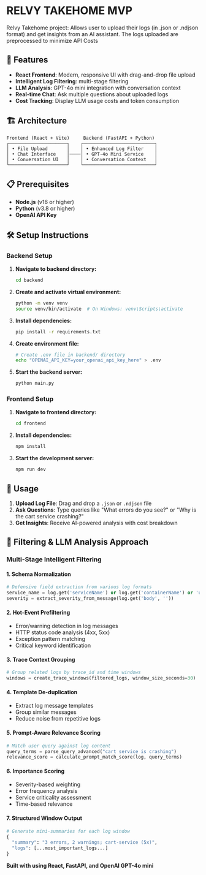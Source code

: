 # RELVY TAKEHOME MVP

Relvy Takehome project: Allows user to upload their logs (in .json or .ndjson format) and get insights from an AI assistant. The logs uploaded are preprocessed to minimize API Costs

## 🚀 Features

- **React Frontend**: Modern, responsive UI with drag-and-drop file upload
- **Intelligent Log Filtering**: multi-stage filtering
- **LLM Analysis**: GPT-4o mini integration with conversation context
- **Real-time Chat**: Ask multiple questions about uploaded logs
- **Cost Tracking**: Display LLM usage costs and token consumption

## 🏗️ Architecture

```
Frontend (React + Vite)     Backend (FastAPI + Python)
┌─────────────────────┐    ┌──────────────────────────┐
│ • File Upload       │    │ • Enhanced Log Filter    │
│ • Chat Interface    │────│ • GPT-4o Mini Service    │
│ • Conversation UI   │    │ • Conversation Context   │
└─────────────────────┘    └──────────────────────────┘
```

## 📋 Prerequisites

- **Node.js** (v16 or higher)
- **Python** (v3.8 or higher)
- **OpenAI API Key**

## 🛠️ Setup Instructions

### Backend Setup

1. **Navigate to backend directory:**
   ```bash
   cd backend
   ```

2. **Create and activate virtual environment:**
   ```bash
   python -m venv venv
   source venv/bin/activate  # On Windows: venv\Scripts\activate
   ```

3. **Install dependencies:**
   ```bash
   pip install -r requirements.txt
   ```

4. **Create environment file:**
   ```bash
   # Create .env file in backend/ directory
   echo "OPENAI_API_KEY=your_openai_api_key_here" > .env
   ```

5. **Start the backend server:**
   ```bash
   python main.py
   ```

### Frontend Setup

1. **Navigate to frontend directory:**
   ```bash
   cd frontend
   ```

2. **Install dependencies:**
   ```bash
   npm install
   ```

3. **Start the development server:**
   ```bash
   npm run dev
   ```

## 🎯 Usage

1. **Upload Log File**: Drag and drop a `.json` or `.ndjson` file
2. **Ask Questions**: Type queries like "What errors do you see?" or "Why is the cart service crashing?"
3. **Get Insights**: Receive AI-powered analysis with cost breakdown

## 🧠 Filtering & LLM Analysis Approach

### Multi-Stage Intelligent Filtering

#### 1. **Schema Normalization**
```python
# Defensive field extraction from various log formats
service_name = log.get('serviceName') or log.get('containerName') or 'unknown'
severity = extract_severity_from_message(log.get('body', ''))
```

#### 2. **Hot-Event Prefiltering**
- Error/warning detection in log messages
- HTTP status code analysis (4xx, 5xx)
- Exception pattern matching
- Critical keyword identification

#### 3. **Trace Context Grouping**
```python
# Group related logs by trace_id and time windows
windows = create_trace_windows(filtered_logs, window_size_seconds=30)
```

#### 4. **Template De-duplication**
- Extract log message templates
- Group similar messages
- Reduce noise from repetitive logs

#### 5. **Prompt-Aware Relevance Scoring**
```python
# Match user query against log content
query_terms = parse_query_advanced("cart service is crashing")
relevance_score = calculate_prompt_match_score(log, query_terms)
```

#### 6. **Importance Scoring**
- Severity-based weighting
- Error frequency analysis
- Service criticality assessment
- Time-based relevance

#### 7. **Structured Window Output**
```python
# Generate mini-summaries for each log window
{
  "summary": "3 errors, 2 warnings; cart-service (5x)",
  "logs": [...most_important_logs...]
}
```

**Built with using React, FastAPI, and OpenAI GPT-4o mini**
